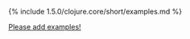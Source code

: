 {% include 1.5.0/clojure.core/short/examples.md %}

[Please add examples!](https://github.com/arrdem/grimoire/edit/master/_includes/1.6.0/clojure.core/short/examples.md)
